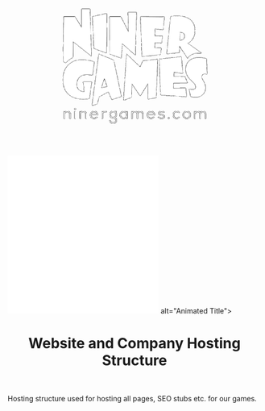 <p style="text-align: center">
    <a href="https://www.ninergames.com/" target="_blank">
        <img src="LOGO.png" alt="Logo of Niner Games" width="300" height="314">
    </a>
</p>

<div style="width: 100%;">
    <img src="LOGO.svg" width="300" height="314"> alt="Animated Title">
</div>

<h1 style="text-align: center">Website and Company Hosting Structure</h1><br />

Hosting structure used for hosting all pages, SEO stubs etc. for our games.
